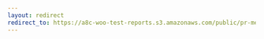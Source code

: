 ```yaml
---
layout: redirect
redirect_to: https://a8c-woo-test-reports.s3.amazonaws.com/public/pr-merge/44559/api/index.html
---
```

